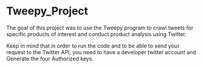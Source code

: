 # Tweepy_Project
The goal of this project was to use the Tweepy program to crawl tweets for specific products of interest and conduct product analysis using Twitter.

Keep in mind that in order to run the code and to be able to send your request to the Twitter API, you need to have a developer twitter account and Generate the four Authorized keys. 

